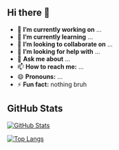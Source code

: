## Hi there 👋

- 🔭 **I’m currently working on** ...
- 🌱 **I’m currently learning** ...
- 👯 **I’m looking to collaborate on** ...
- 🤔 **I’m looking for help with** ...
- 💬 **Ask me about** ...
- 📫 **How to reach me:** ...
- 😄 **Pronouns:** ...
- ⚡ **Fun fact:** nothing bruh


## GitHub Stats
<!-- GitHub-readme-stats 카드 (reimunyancat을 자신의 GitHub 아이디로 변경) -->
[![GitHub Stats](https://github-readme-stats.vercel.app/api?username=reimunyancat&show_icons=true&theme=radical)](https://github.com/reimunyancat)

<!-- Top Languages 카드 -->
[![Top Langs](https://github-readme-stats.vercel.app/api/top-langs/?username=reimunyancat&theme=radical&layout=compact)](https://github.com/reimunyancat)

<!--
**reimunyancat/reimunyancat** is a ✨ _special_ ✨ repository because its `README.md` (this file) appears on your GitHub profile.

Here are some ideas to get you started:

- 🔭 I’m currently working on ...
- 🌱 I’m currently learning ...
- 👯 I’m looking to collaborate on ...
- 🤔 I’m looking for help with ...
- 💬 Ask me about ...
- 📫 How to reach me: ...
- 😄 Pronouns: ...
- ⚡ Fun fact: ...
-->
